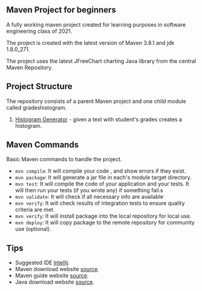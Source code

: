 Maven Project for beginners
---

A fully working maven project created for learning purposes in software engineering  class of 2021.

The project is created with the latest version of Maven 3.8.1 and jdk 1.8.0_271.

The project uses the  latest JFreeChart charting Java library from the central Maven Repository.

Project Structure
---
The repository consists of a parent Maven project and one child module called gradeshistogram.
1) [Histogram Generator](gradeshistogram) - given a text with student's grades creates a histogram. 

Maven Commands
---
Basic Maven commands to handle the project.
* `mvn compile`: It will compile your code , and show errors if they exist.   
* `mvn package`: It will generate a jar file in each's module target directory.
* `mvn test`: It will compile the code of your application and your tests. It will then run your tests (if you wrote any) if something fail.s
* `mvn validate`: It will check if all necessary info are available
* `mvn verify`: It will check results of integration tests to ensure quality criteria are met.
* `mvn verify`: It will install package into the local repository for local use.
* `mvn deploy`: It will copy package to the remote repository for community use (optional).
 
Tips
---
* Suggested IDE [Intellij](https://www.jetbrains.com/idea/).
* Maven download website [source](https://maven.apache.org/download.cgi).
* Maven guide website [source](https://maven.apache.org/guides/getting-started/index.html).
* Java download website [source](https://www.oracle.com/java/technologies/javase-downloads.html).